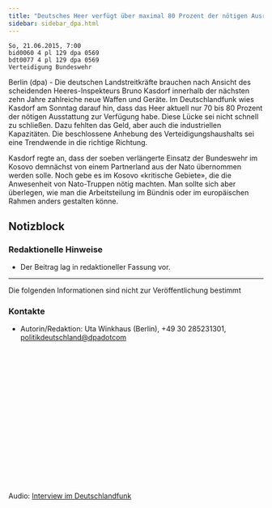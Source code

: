 ```yaml
---
title: "Deutsches Heer verfügt über maximal 80 Prozent der nötigen Ausrüstung"
sidebar: sidebar_dpa.html
---
```



    So, 21.06.2015, 7:00
    bid0060 4 pl 129 dpa 0569
    bdt0077 4 pl 129 dpa 0569
    Verteidigung Bundeswehr

Berlin (dpa) - Die deutschen Landstreitkräfte brauchen nach Ansicht
des scheidenden Heeres-Inspekteurs Bruno Kasdorf innerhalb der
nächsten zehn Jahre zahlreiche neue Waffen und Geräte. Im
Deutschlandfunk wies Kasdorf am Sonntag darauf hin, dass das Heer
aktuell <span class="soundcite" data-url="../audio/20150621_1105_dlf_kasdorf_interview_1be46d56.mp3" data-start="40000" data-end="59000" data-plays="1">nur 70 bis 80 Prozent</span> der nötigen Ausstattung zur Verfügung
habe. Diese Lücke sei nicht schnell zu schließen. Dazu fehlten das
Geld, aber auch die industriellen Kapazitäten. Die beschlossene
Anhebung des Verteidigungshaushalts sei eine Trendwende in die
richtige Richtung.

Kasdorf regte an, dass der soeben verlängerte Einsatz der Bundeswehr
im Kosovo demnächst von einem Partnerland aus der Nato übernommen
werden solle. Noch gebe es im Kosovo «kritische Gebiete», die die
Anwesenheit von Nato-Truppen nötig machten. Man sollte sich aber
überlegen, wie man die Arbeitsteilung im Bündnis oder im europäischen
Rahmen anders gestalten könne.

## Notizblock

### Redaktionelle Hinweise
- Der Beitrag lag in redaktioneller Fassung vor.

* * * *

Die folgenden Informationen sind nicht zur Veröffentlichung bestimmt

### Kontakte
- Autorin/Redaktion: Uta Winkhaus (Berlin), +49 30 285231301, <politikdeutschland@dpadotcom>


<div id="sidebar">
<h1>&nbsp;<br/><br/><br/><br/><br/><br/><br/></h1>
<div class="well">

  Audio: <a href="..">Interview im Deutschlandfunk</a>
</div>


</div>
